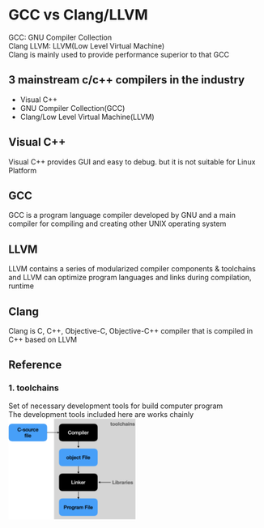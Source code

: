 # GCC vs Clang/LLVM
GCC: GNU Compiler Collection <br>
Clang LLVM: LLVM(Low Level Virtual Machine)<br>
Clang is mainly used to provide performance superior to that GCC

## 3 mainstream c/c++ compilers in the industry
- Visual C++
- GNU Compiler Collection(GCC)
- Clang/Low Level Virtual Machine(LLVM)

## Visual C++
Visual C++ provides GUI and easy to debug. but it is not suitable for Linux Platform

## GCC
GCC is a program language compiler developed by GNU and a main compiler for compiling and creating other UNIX operating system

## LLVM
LLVM contains a series of modularized compiler components & toolchains<br>
and LLVM can optimize program languages and links during compilation, runtime

## Clang
Clang is C, C++, Objective-C, Objective-C++ compiler that is compiled in C++ based on LLVM

## Reference
### 1. toolchains
Set of necessary development tools for build computer program<br>
The development tools included here are works chainly<br>
<img src="images/toolchain.png" width="50%" height="50%">